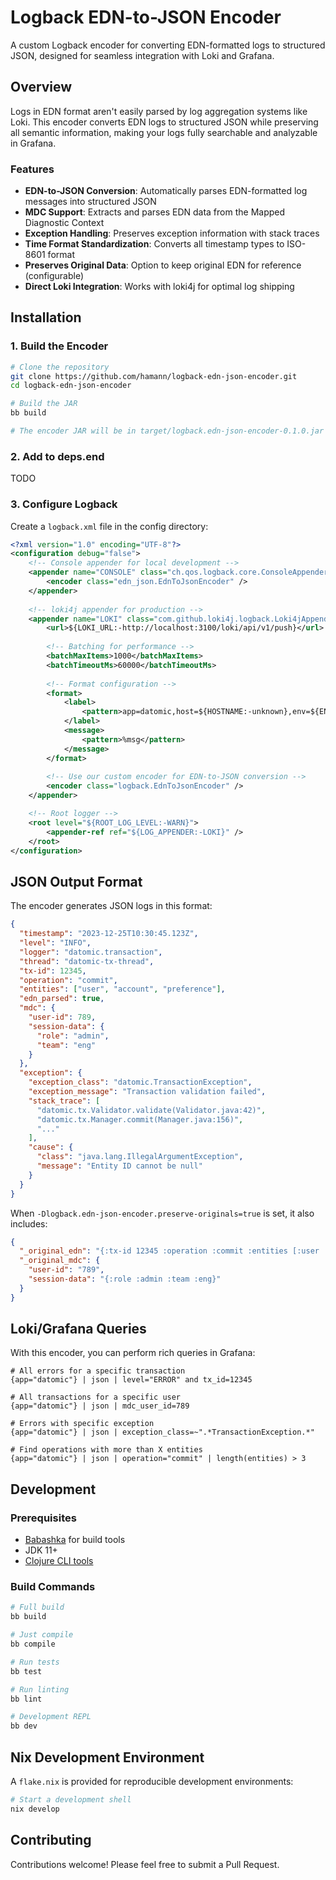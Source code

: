 # Logback EDN-to-JSON Encoder

A custom Logback encoder for converting EDN-formatted logs to structured JSON, designed for seamless integration with Loki and Grafana.

## Overview

Logs in EDN format aren't easily parsed by log aggregation systems like Loki. This encoder converts EDN logs to structured JSON while preserving all semantic information, making your logs fully searchable and analyzable in Grafana.

### Features

- **EDN-to-JSON Conversion**: Automatically parses EDN-formatted log messages into structured JSON
- **MDC Support**: Extracts and parses EDN data from the Mapped Diagnostic Context
- **Exception Handling**: Preserves exception information with stack traces
- **Time Format Standardization**: Converts all timestamp types to ISO-8601 format
- **Preserves Original Data**: Option to keep original EDN for reference (configurable)
- **Direct Loki Integration**: Works with loki4j for optimal log shipping

## Installation

### 1. Build the Encoder

```bash
# Clone the repository
git clone https://github.com/hamann/logback-edn-json-encoder.git
cd logback-edn-json-encoder

# Build the JAR
bb build

# The encoder JAR will be in target/logback.edn-json-encoder-0.1.0.jar
```

### 2. Add to deps.end

TODO

### 3. Configure Logback

Create a `logback.xml` file in the config directory:

```xml
<?xml version="1.0" encoding="UTF-8"?>
<configuration debug="false">
    <!-- Console appender for local development -->
    <appender name="CONSOLE" class="ch.qos.logback.core.ConsoleAppender">
        <encoder class="edn_json.EdnToJsonEncoder" />
    </appender>
    
    <!-- loki4j appender for production -->
    <appender name="LOKI" class="com.github.loki4j.logback.Loki4jAppender">
        <url>${LOKI_URL:-http://localhost:3100/loki/api/v1/push}</url>
        
        <!-- Batching for performance -->
        <batchMaxItems>1000</batchMaxItems>
        <batchTimeoutMs>60000</batchTimeoutMs>
        
        <!-- Format configuration -->
        <format>
            <label>
                <pattern>app=datomic,host=${HOSTNAME:-unknown},env=${ENV:-dev}</pattern>
            </label>
            <message>
                <pattern>%msg</pattern>
            </message>
        </format>
        
        <!-- Use our custom encoder for EDN-to-JSON conversion -->
        <encoder class="logback.EdnToJsonEncoder" />
    </appender>

    <!-- Root logger -->
    <root level="${ROOT_LOG_LEVEL:-WARN}">
        <appender-ref ref="${LOG_APPENDER:-LOKI}" />
    </root>
</configuration>
```

## JSON Output Format

The encoder generates JSON logs in this format:

```json
{
  "timestamp": "2023-12-25T10:30:45.123Z",
  "level": "INFO",
  "logger": "datomic.transaction",
  "thread": "datomic-tx-thread",
  "tx-id": 12345,
  "operation": "commit",
  "entities": ["user", "account", "preference"],
  "edn_parsed": true,
  "mdc": {
    "user-id": 789,
    "session-data": {
      "role": "admin",
      "team": "eng"
    }
  },
  "exception": {
    "exception_class": "datomic.TransactionException",
    "exception_message": "Transaction validation failed",
    "stack_trace": [
      "datomic.tx.Validator.validate(Validator.java:42)",
      "datomic.tx.Manager.commit(Manager.java:156)",
      "..."
    ],
    "cause": {
      "class": "java.lang.IllegalArgumentException", 
      "message": "Entity ID cannot be null"
    }
  }
}
```

When `-Dlogback.edn-json-encoder.preserve-originals=true` is set, it also includes:

```json
{
  "_original_edn": "{:tx-id 12345 :operation :commit :entities [:user :account :preference]}",
  "_original_mdc": {
    "user-id": "789",
    "session-data": "{:role :admin :team :eng}"
  }
}
```

## Loki/Grafana Queries

With this encoder, you can perform rich queries in Grafana:

```logql
# All errors for a specific transaction 
{app="datomic"} | json | level="ERROR" and tx_id=12345

# All transactions for a specific user
{app="datomic"} | json | mdc_user_id=789

# Errors with specific exception
{app="datomic"} | json | exception_class=~".*TransactionException.*"

# Find operations with more than X entities
{app="datomic"} | json | operation="commit" | length(entities) > 3
```

## Development

### Prerequisites

- [Babashka](https://github.com/babashka/babashka) for build tools
- JDK 11+
- [Clojure CLI tools](https://clojure.org/guides/getting_started)

### Build Commands

```bash
# Full build
bb build

# Just compile
bb compile

# Run tests
bb test

# Run linting
bb lint

# Development REPL
bb dev
```

## Nix Development Environment

A `flake.nix` is provided for reproducible development environments:

```bash
# Start a development shell
nix develop
```

## Contributing

Contributions welcome! Please feel free to submit a Pull Request.

